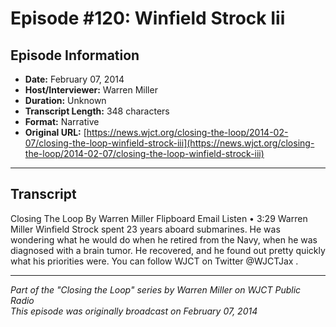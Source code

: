 # Episode #120: Winfield Strock Iii



## Episode Information

- **Date:** February 07, 2014
- **Host/Interviewer:** Warren Miller
- **Duration:** Unknown
- **Transcript Length:** 348 characters
- **Format:** Narrative
- **Original URL:** [https://news.wjct.org/closing-the-loop/2014-02-07/closing-the-loop-winfield-strock-iii](https://news.wjct.org/closing-the-loop/2014-02-07/closing-the-loop-winfield-strock-iii)

---

## Transcript

Closing The Loop
By
Warren Miller
Flipboard
Email
Listen
•
3:29
Warren Miller
Winfield Strock spent 23 years aboard submarines.
He was wondering what he would do when he retired from the Navy, when he was diagnosed with a brain tumor.
He recovered, and he found out pretty quickly what his priorities were.
You can follow WJCT on Twitter
@WJCTJax
.

---

*Part of the "Closing the Loop" series by Warren Miller on WJCT Public Radio*  
*This episode was originally broadcast on February 07, 2014*
